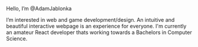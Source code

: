 Hello, I’m @AdamJablonka

I’m interested in web and game development/design. An intuitive and beautiful interactive webpage is an experience for everyone.
I'm currently an amateur React developer thats working towards a Bachelors in Computer Science.
